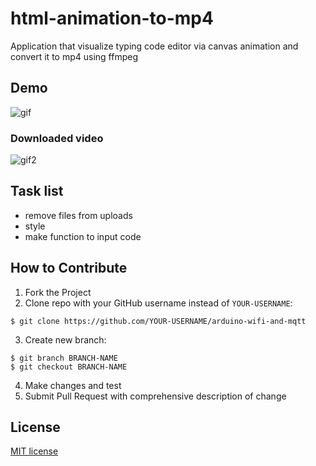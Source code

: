 # html-animation-to-mp4
Application that visualize typing code editor via canvas animation and convert it to mp4 using ffmpeg
## Demo
![gif](https://github.com/WiktorK02/image-to-arduino/assets/123249470/389d907c-a82a-4229-b36a-5f71f3b50138)

### Downloaded video
![gif2](https://github.com/WiktorK02/image-to-arduino/assets/123249470/3103a1b9-c8ea-49d4-a8cc-223d94715bcf)

## Task list
* remove files from uploads
* style
* make function to input code
## How to Contribute
1. Fork the Project
2. Clone repo with your GitHub username instead of ```YOUR-USERNAME```:<br>
```
$ git clone https://github.com/YOUR-USERNAME/arduino-wifi-and-mqtt
```
3. Create new branch:<br>
```
$ git branch BRANCH-NAME 
$ git checkout BRANCH-NAME
```
4. Make changes and test<br>
5. Submit Pull Request with comprehensive description of change
## License 
[MIT license](LICENSE)
